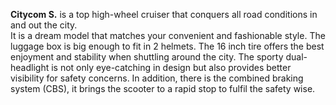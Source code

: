 ﻿---
type: pres
item: 10
cat: maxiscooters-1
---

<div>

<strong>Citycom S.</strong> is a top high-wheel cruiser that conquers all road conditions in and out the city.<br/>
It is a dream model that matches your convenient and fashionable style. The luggage box is big enough to fit in 2 helmets. The 16 inch tire offers the best enjoyment and stability when shuttling around the city. The sporty dual-headlight is not only eye-catching in design but also provides better visibility for safety concerns. In addition, there is the combined braking system (CBS), it brings the scooter to a rapid stop to fulfil the safety wise.

</div>
